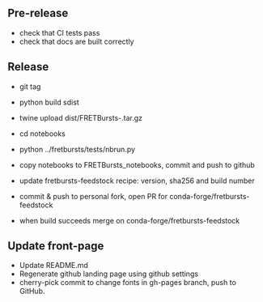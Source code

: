 Pre-release
-----------
- check that CI tests pass
- check that docs are built correctly

Release
-------
- git tag <version>
- python build sdist
- twine upload dist/FRETBursts-<version>.tar.gz

- cd notebooks
- python ../fretbursts/tests/nbrun.py
- copy notebooks to FRETBursts_notebooks, commit and push to github

- update fretbursts-feedstock recipe: version, sha256 and build number
- commit & push to personal fork, open PR for conda-forge/fretbursts-feedstock
- when build succeeds merge on conda-forge/fretbursts-feedstock

Update front-page
----------------
- Update README.md
- Regenerate github landing page using github settings
- cherry-pick commit to change fonts in gh-pages branch, push to GitHub.

